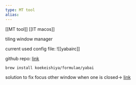 ```yaml
---
type: MT tool
alias: 
---
```

 
[[MT tool]]
[[IT macos]]

tiling window manager

current used config file:
![[yabairc]]

github repo: [link](https://github.com/koekeishiya/yabai)

`brew install koekeishiya/formulae/yabai`

solution to fix focus other window when one is closed-> [link](https://github.com/koekeishiya/yabai/issues/692) 